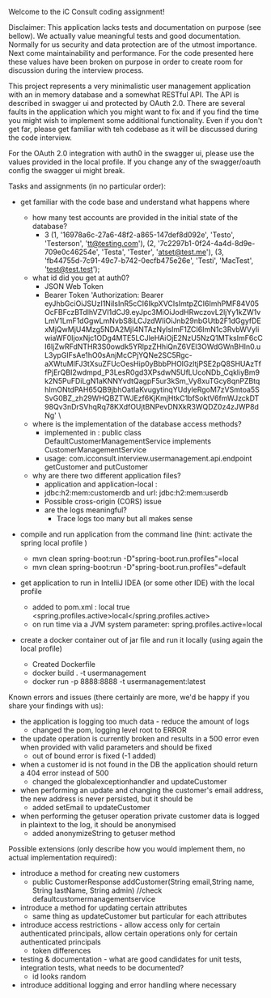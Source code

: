 Welcome to the iC Consult coding assignment!

Disclaimer: This application lacks tests and documentation on purpose (see bellow). We actually value meaningful tests
and good documentation. Normally for us security and data protection are of the utmost importance. Next come
maintainability and performance. For the code presented here these values have been broken on purpose in order to create
room for discussion during the interview process.

This project represents a very minimalistic user management application with an in memory database and a somewhat
RESTful API. The API is described in swagger ui and protected by OAuth 2.0. There are several faults in the application
which you might want to fix and if you find the time you might wish to implement some additional functionality. Even if
you don't get far, please get familiar with teh codebase as it will be discussed during the code interview.

For the OAuth 2.0 integration with auth0 in the swagger ui, please use the values provided in the local profile. If you
change any of the swagger/oauth config the swagger ui might break.

Tasks and assignments (in no particular order):

- get familiar with the code base and understand what happens where
    - how many test accounts are provided in the initial state of the database? 
      - 3
          (1, '16978a6c-27a6-48f2-a865-147def8d092e', 'Testo', 'Testerson', 'tt@testing.com'),
          (2, '7c2297b1-0f24-4a4d-8d9e-709e0c46254e', 'Testa', 'Tester', 'atset@test.me'),
          (3, 'fb44755d-7c91-49c7-b742-0ecfb475e26e', 'Testi', 'MacTest', 'test@test.test');
    - what id did you get at auth0?
      - JSON Web Token
      - Bearer Token
      'Authorization: Bearer eyJhbGciOiJSUzI1NiIsInR5cCI6IkpXVCIsImtpZCI6ImhPMF84V05OcFBFczBTdlhVZVI1dCJ9.eyJpc3MiOiJodHRwczovL2ljYy1kZW1vLmV1LmF1dGgwLmNvbS8iLCJzdWIiOiJnb29nbGUtb2F1dGgyfDExMjQwMjU4Mzg5NDA2MjI4NTAzNyIsImF1ZCI6ImN1c3RvbWVyIiwiaWF0IjoxNjc1ODg4MTE5LCJleHAiOjE2NzU5NzQ1MTksImF6cCI6IjZwRFdNTHR3S0owdk5YRlpzZHhiQnZ6VEI3OWdGWnBHIn0.uL3ypGIFsAe1hO0sAnjMcCPjYQNe2SC5Rgc-aXWtuMIFJ3tXsuZFUcOesHip0yBbbPHOlGzltjPSE2pQ8SHUAzTffPjErQBI2wdmpd_P3LesR0gd3XPsdwN5UfLUcoNDb_CqkliyBm9k2N5PuFDiLgN1aKNNYvdtQagpF5ur3kSm_Vy8xuTGcy8qnPZBtqhImONtdPAH65QB9jbhOatIaKvugytinqYUdyleRgoM7zVSmtoa5SSvG0BZ_zh29WHQBZTWJEzf6KjKmjHtkC1bfSoktV6fmWJzckDT98Qv3nDrSVhqRq78KXdfOUjtBNPevDNXkR3WQDZ0z4zJWP8dNg' \
    - where is the implementation of the database access methods?
      - implemented in : public class DefaultCustomerManagementService implements CustomerManagementService 
      - usage: com.icconsult.interview.usermanagement.api.endpoint getCustomer and putCustomer
    - why are there two different application files?
      - application and application-local :
      - jdbc:h2:mem:customerdb and  url: jdbc:h2:mem:userdb
      - Possible cross-origin (CORS) issue
      - are the logs meaningful?
        - Trace logs too many but all makes sense
- compile and run application from the command line (hint: activate the spring local profile )
  - mvn clean  spring-boot:run  -D"spring-boot.run.profiles"=local
  - mvn clean  spring-boot:run  -D"spring-boot.run.profiles"=default

- get application to run in IntelliJ IDEA (or some other IDE) with the local profile
  - added to pom.xml : <configuration>
    <profiles>
    <profile>
    <id>local</id>
    <activation>
    <activeByDefault>true</activeByDefault>
    </activation>
    <properties>
    <spring.profiles.active>local</spring.profiles.active>
    </properties>
    </profile>
    </profiles>
    </configuration> 
  - on run time via a JVM system parameter:  spring.profiles.active=local
- create a docker container out of jar file and run it locally (using again the local profile)
  - Created Dockerfile
  - docker build . -t usermanagement
  -  docker run -p 8888:8888 -t usermanagement:latest

Known errors and issues (there certainly are more, we'd be happy if you share your findings with us):

- the application is logging too much data - reduce the amount of logs
  - changed the pom, logging level root to ERROR
- the update operation is currently broken and results in a 500 error even when provided with valid parameters and
  should be fixed
  - out of bound error is fixed (-1 added)
- when a customer id is not found in the DB the application should return a 404 error instead of 500
  - changed the globalexceptionhandler and updateCustomer
- when performing an update and changing the customer's email address, the new address is never persisted, but it should
  be
  - added setEmail to updateCustomer
- when performing the getuser operation private customer data is logged in plaintext to the log, it should be anonymised
  - added anonymizeString to getuser method

Possible extensions (only describe how you would implement them, no actual implementation required):

- introduce a method for creating new customers
  - public CustomerResponse addCustomer(String email,String name, String lastName, String admin)  //check defaultcustomermanagementservice
- introduce a method for updating certain attributes
  - same thing as updateCustomer but particular for each attributes
- introduce access restrictions - allow access only for certain authenticated principals, allow certain operations only
  for certain authenticated principals
  - token differences
- testing & documentation - what are good candidates for unit tests, integration tests, what needs to be documented?
  - id looks random
- introduce additional logging and error handling where necessary
